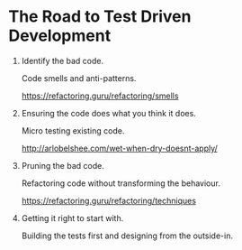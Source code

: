 # The Road to Test Driven Development

1. Identify the bad code.

    Code smells and anti-patterns.
    
    https://refactoring.guru/refactoring/smells

1. Ensuring the code does what you think it does.

    Micro testing existing code.
    
    http://arlobelshee.com/wet-when-dry-doesnt-apply/

1. Pruning the bad code.
    
    Refactoring code without transforming the behaviour.
    
    https://refactoring.guru/refactoring/techniques

1. Getting it right to start with.

    Building the tests first and designing from the outside-in.
